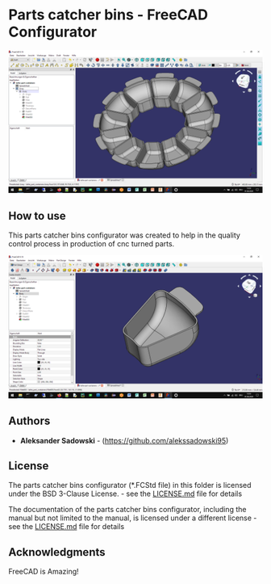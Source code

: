 # Parts catcher bins - FreeCAD Configurator

![](../images/container-array.png)

## How to use
This parts catcher bins configurator was created to help in the quality control process in production of cnc turned parts.

![](../images/container.png)

## Authors

* **Aleksander Sadowski** - (https://github.com/alekssadowski95)

## License
The parts catcher bins configurator (*.FCStd file) in this folder is licensed under the BSD 3-Clause License. - see the [LICENSE.md](LICENSE.md) file for details 

The documentation of the parts catcher bins configurator, including the manual but not limited to the manual, is licensed under a different license - see the [LICENSE.md](LICENSE.md) file for details

## Acknowledgments

FreeCAD is Amazing!
